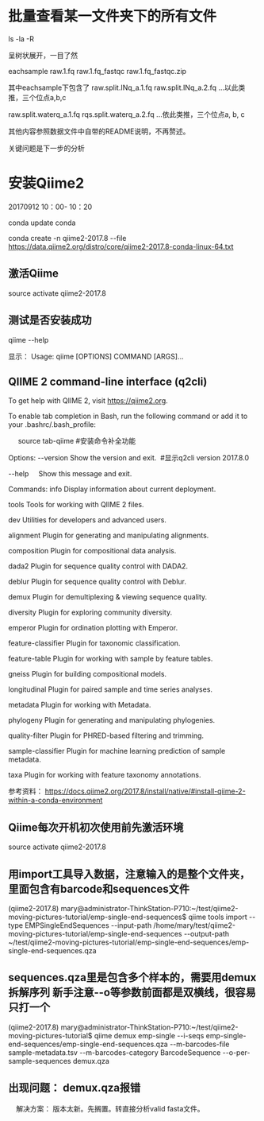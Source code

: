 # 批量查看某一文件夹下的所有文件

ls -la -R

呈树状展开，一目了然

  eachsample
  raw.1.fq
  raw.1.fq_fastqc
  raw.1.fq_fastqc.zip
  
其中eachsample下包含了
raw.split.INq_a.1.fq
raw.split.INq_a.2.fq
...以此类推，三个位点a,b,c

raw.split.waterq_a.1.fq
rqs.split.waterq_a.2.fq
...依此类推，三个位点a, b, c

其他内容参照数据文件中自带的README说明，不再赘述。

关键问题是下一步的分析

# 安装Qiime2
20170912 10：00- 10：20

conda update conda

conda create -n qiime2-2017.8 --file https://data.qiime2.org/distro/core/qiime2-2017.8-conda-linux-64.txt


## 激活Qiime 
source activate qiime2-2017.8 

## 测试是否安装成功
qiime --help

显示：
Usage: qiime [OPTIONS] COMMAND [ARGS]...

  QIIME 2 command-line interface (q2cli)
  --------------------------------------

  To get help with QIIME 2, visit https://qiime2.org.

  To enable tab completion in Bash, run the following command or add it to
  your .bashrc/.bash_profile:

      source tab-qiime #安装命令补全功能



Options:
  --version  Show the version and exit.  #显示q2cli version 2017.8.0
  
  --help     Show this message and exit.

Commands:
  info                Display information about current deployment.
  
  tools               Tools for working with QIIME 2 files.
  
  dev                 Utilities for developers and advanced users.
  
  alignment           Plugin for generating and manipulating alignments.
  
  composition         Plugin for compositional data analysis.
  
  dada2               Plugin for sequence quality control with DADA2.
  
  deblur              Plugin for sequence quality control with Deblur.
  
  demux               Plugin for demultiplexing & viewing sequence quality.
  
  diversity           Plugin for exploring community diversity.
  
  emperor             Plugin for ordination plotting with Emperor.
  
  feature-classifier  Plugin for taxonomic classification.
  
  feature-table       Plugin for working with sample by feature tables.
  
  gneiss              Plugin for building compositional models.
  
  longitudinal        Plugin for paired sample and time series analyses.
  
  metadata            Plugin for working with Metadata.
  
  phylogeny           Plugin for generating and manipulating phylogenies.
  
  quality-filter      Plugin for PHRED-based filtering and trimming.
  
  sample-classifier   Plugin for machine learning prediction of sample
                      metadata.
                      
  taxa                Plugin for working with feature taxonomy annotations.





参考资料：
https://docs.qiime2.org/2017.8/install/native/#install-qiime-2-within-a-conda-environment

## Qiime每次开机初次使用前先激活环境

source activate qiime2-2017.8

## 用import工具导入数据，注意输入的是整个文件夹，里面包含有barcode和sequences文件

(qiime2-2017.8) mary@administrator-ThinkStation-P710:~/test/qiime2-moving-pictures-tutorial/emp-single-end-sequences$ qiime tools import --type  EMPSingleEndSequences --input-path /home/mary/test/qiime2-moving-pictures-tutorial/emp-single-end-sequences --output-path ~/test/qiime2-moving-pictures-tutorial/emp-single-end-sequences/emp-single-end-sequences.qza

## sequences.qza里是包含多个样本的，需要用demux拆解序列 新手注意--o等参数前面都是双横线，很容易只打一个

(qiime2-2017.8) mary@administrator-ThinkStation-P710:~/test/qiime2-moving-pictures-tutorial$ qiime demux emp-single --i-seqs emp-single-end-sequences/emp-single-end-sequences.qza --m-barcodes-file sample-metadata.tsv --m-barcodes-category BarcodeSequence --o-per-sample-sequences demux.qza

## 出现问题： demux.qza报错
   
   解决方案： 版本太新。先搁置。转直接分析valid fasta文件。




